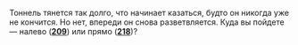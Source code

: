 Тоннель тянется так долго, что начинает казаться, будто он никогда уже не кончится. Но нет, впереди он снова разветвляется. Куда вы пойдете — налево ([**209**](#n_209)) или прямо ([**218**](#n_218))?


